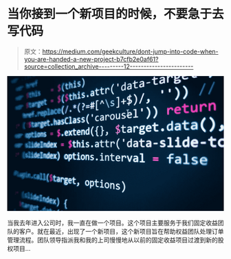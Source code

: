 # 当你接到一个新项目的时候，不要急于去写代码

> 原文：<https://medium.com/geekculture/dont-jump-into-code-when-you-are-handed-a-new-project-b7cfb2e0af61?source=collection_archive---------12----------------------->

![](img/310ac09087ee30ece2af24bcef4c2812.png)

当我去年进入公司时，我一直在做一个项目。这个项目主要服务于我们固定收益团队的客户。就在最近，出现了一个新项目，这个新项目旨在帮助权益团队处理订单管理流程。团队领导指派我和我的上司慢慢地从以前的固定收益项目过渡到新的股权项目…